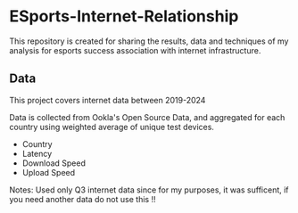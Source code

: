 # ESports-Internet-Relationship
This repository is created for sharing the results, data and techniques of my analysis for esports success association with internet infrastructure. 

## Data
This project covers internet data between 2019-2024 

Data is collected from Ookla's Open Source Data, and aggregated for each country using weighted average of unique test devices.

- Country
- Latency
- Download Speed
- Upload Speed

Notes:
Used only Q3 internet data since for my purposes, it was sufficent, if you need another data do not use this !!
##
